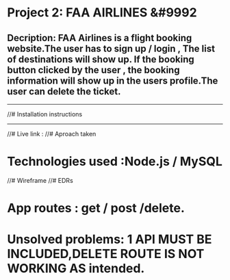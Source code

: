 # Project 2: FAA AIRLINES &#9992

## Decription:  FAA Airlines is a flight booking website.The user has to sign up / login , The list of destinations will show up. If the booking button clicked by the user , the booking information will show up in the users profile.The user can delete the ticket.

---

//# Installation instructions

 
---

//# Live link :
//# Aproach taken 
# Technologies used :Node.js / MySQL
//# Wireframe
//# EDRs
# App routes : get / post /delete.
# Unsolved problems: 1 API MUST BE INCLUDED,DELETE ROUTE IS NOT WORKING AS intended.

 